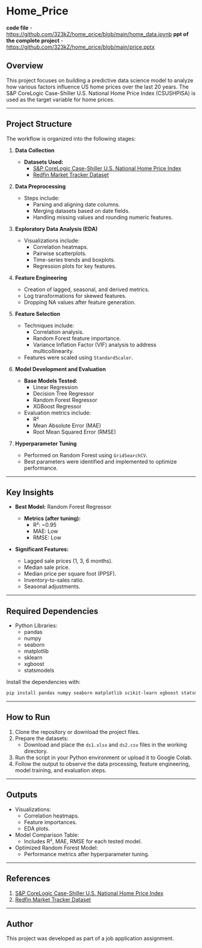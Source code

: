 # Home_Price
**code file** -  https://github.com/323kZ/home_price/blob/main/home_data.ipynb
**ppt of the complete project** - https://github.com/323kZ/home_price/blob/main/price.pptx
## Overview

This project focuses on building a predictive data science model to analyze how various factors influence US home prices over the last 20 years. The S&P CoreLogic Case-Shiller U.S. National Home Price Index (CSUSHPISA) is used as the target variable for home prices.

---

## Project Structure

The workflow is organized into the following stages:

1. **Data Collection**

   - **Datasets Used:**
     - [S&P CoreLogic Case-Shiller U.S. National Home Price Index](https://fred.stlouisfed.org/series/CSUSHPISA)
     - [Redfin Market Tracker Dataset](https://redfin-public-data.s3.us-west-2.amazonaws.com/redfin_market_tracker/us_national_market_tracker.tsv000.gz)

2. **Data Preprocessing**

   - Steps include:
     - Parsing and aligning date columns.
     - Merging datasets based on date fields.
     - Handling missing values and rounding numeric features.

3. **Exploratory Data Analysis (EDA)**

   - Visualizations include:
     - Correlation heatmaps.
     - Pairwise scatterplots.
     - Time-series trends and boxplots.
     - Regression plots for key features.

4. **Feature Engineering**

   - Creation of lagged, seasonal, and derived metrics.
   - Log transformations for skewed features.
   - Dropping NA values after feature generation.

5. **Feature Selection**

   - Techniques include:
     - Correlation analysis.
     - Random Forest feature importance.
     - Variance Inflation Factor (VIF) analysis to address multicollinearity.
   - Features were scaled using `StandardScaler`.

6. **Model Development and Evaluation**

   - **Base Models Tested:**
     - Linear Regression
     - Decision Tree Regressor
     - Random Forest Regressor
     - XGBoost Regressor
   - Evaluation metrics include:
     - R²
     - Mean Absolute Error (MAE)
     - Root Mean Squared Error (RMSE)

7. **Hyperparameter Tuning**

   - Performed on Random Forest using `GridSearchCV`.
   - Best parameters were identified and implemented to optimize performance.

---

## Key Insights

- **Best Model:** Random Forest Regressor

  - **Metrics (after tuning):**
    - R²: \~0.95
    - MAE: Low
    - RMSE: Low

- **Significant Features:**

  - Lagged sale prices (1, 3, 6 months).
  - Median sale price.
  - Median price per square foot (PPSF).
  - Inventory-to-sales ratio.
  - Seasonal adjustments.

---

## Required Dependencies

- Python Libraries:
  - pandas
  - numpy
  - seaborn
  - matplotlib
  - sklearn
  - xgboost
  - statsmodels

Install the dependencies with:

```bash
pip install pandas numpy seaborn matplotlib scikit-learn xgboost statsmodels
```

---

## How to Run

1. Clone the repository or download the project files.
2. Prepare the datasets:
   - Download and place the `ds1.xlsx` and `ds2.csv` files in the working directory.
3. Run the script in your Python environment or upload it to Google Colab.
4. Follow the output to observe the data processing, feature engineering, model training, and evaluation steps.

---

## Outputs

- Visualizations:
  - Correlation heatmaps.
  - Feature importances.
  - EDA plots.
- Model Comparison Table:
  - Includes R², MAE, RMSE for each tested model.
- Optimized Random Forest Model:
  - Performance metrics after hyperparameter tuning.

---

## References

1. [S&P CoreLogic Case-Shiller U.S. National Home Price Index](https://fred.stlouisfed.org/series/CSUSHPISA)
2. [Redfin Market Tracker Dataset](https://redfin-public-data.s3.us-west-2.amazonaws.com/redfin_market_tracker/us_national_market_tracker.tsv000.gz)

---

## Author

This project was developed as part of a job application assignment.
